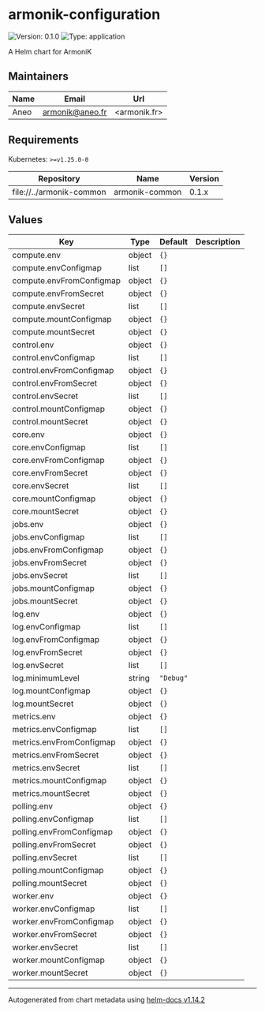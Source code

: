 # armonik-configuration

![Version: 0.1.0](https://img.shields.io/badge/Version-0.1.0-informational?style=flat-square) ![Type: application](https://img.shields.io/badge/Type-application-informational?style=flat-square)

A Helm chart for ArmoniK

## Maintainers

| Name | Email | Url |
| ---- | ------ | --- |
| Aneo | <armonik@aneo.fr> | <armonik.fr> |

## Requirements

Kubernetes: `>=v1.25.0-0`

| Repository | Name | Version |
|------------|------|---------|
| file://../armonik-common | armonik-common | 0.1.x |

## Values

| Key | Type | Default | Description |
|-----|------|---------|-------------|
| compute.env | object | `{}` |  |
| compute.envConfigmap | list | `[]` |  |
| compute.envFromConfigmap | object | `{}` |  |
| compute.envFromSecret | object | `{}` |  |
| compute.envSecret | list | `[]` |  |
| compute.mountConfigmap | object | `{}` |  |
| compute.mountSecret | object | `{}` |  |
| control.env | object | `{}` |  |
| control.envConfigmap | list | `[]` |  |
| control.envFromConfigmap | object | `{}` |  |
| control.envFromSecret | object | `{}` |  |
| control.envSecret | list | `[]` |  |
| control.mountConfigmap | object | `{}` |  |
| control.mountSecret | object | `{}` |  |
| core.env | object | `{}` |  |
| core.envConfigmap | list | `[]` |  |
| core.envFromConfigmap | object | `{}` |  |
| core.envFromSecret | object | `{}` |  |
| core.envSecret | list | `[]` |  |
| core.mountConfigmap | object | `{}` |  |
| core.mountSecret | object | `{}` |  |
| jobs.env | object | `{}` |  |
| jobs.envConfigmap | list | `[]` |  |
| jobs.envFromConfigmap | object | `{}` |  |
| jobs.envFromSecret | object | `{}` |  |
| jobs.envSecret | list | `[]` |  |
| jobs.mountConfigmap | object | `{}` |  |
| jobs.mountSecret | object | `{}` |  |
| log.env | object | `{}` |  |
| log.envConfigmap | list | `[]` |  |
| log.envFromConfigmap | object | `{}` |  |
| log.envFromSecret | object | `{}` |  |
| log.envSecret | list | `[]` |  |
| log.minimumLevel | string | `"Debug"` |  |
| log.mountConfigmap | object | `{}` |  |
| log.mountSecret | object | `{}` |  |
| metrics.env | object | `{}` |  |
| metrics.envConfigmap | list | `[]` |  |
| metrics.envFromConfigmap | object | `{}` |  |
| metrics.envFromSecret | object | `{}` |  |
| metrics.envSecret | list | `[]` |  |
| metrics.mountConfigmap | object | `{}` |  |
| metrics.mountSecret | object | `{}` |  |
| polling.env | object | `{}` |  |
| polling.envConfigmap | list | `[]` |  |
| polling.envFromConfigmap | object | `{}` |  |
| polling.envFromSecret | object | `{}` |  |
| polling.envSecret | list | `[]` |  |
| polling.mountConfigmap | object | `{}` |  |
| polling.mountSecret | object | `{}` |  |
| worker.env | object | `{}` |  |
| worker.envConfigmap | list | `[]` |  |
| worker.envFromConfigmap | object | `{}` |  |
| worker.envFromSecret | object | `{}` |  |
| worker.envSecret | list | `[]` |  |
| worker.mountConfigmap | object | `{}` |  |
| worker.mountSecret | object | `{}` |  |

----------------------------------------------
Autogenerated from chart metadata using [helm-docs v1.14.2](https://github.com/norwoodj/helm-docs/releases/v1.14.2)

